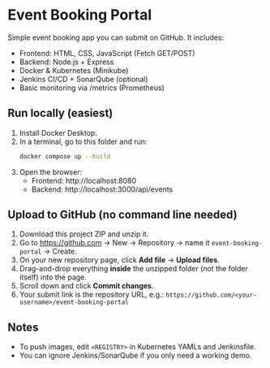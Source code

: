 # Event Booking Portal

Simple event booking app you can submit on GitHub. It includes:
- Frontend: HTML, CSS, JavaScript (Fetch GET/POST)
- Backend: Node.js + Express
- Docker & Kubernetes (Minikube)
- Jenkins CI/CD + SonarQube (optional)
- Basic monitoring via /metrics (Prometheus)

## Run locally (easiest)
1) Install Docker Desktop.
2) In a terminal, go to this folder and run:
   ```bash
   docker compose up --build
   ```
3) Open the browser:
   - Frontend: http://localhost:8080
   - Backend:  http://localhost:3000/api/events

## Upload to GitHub (no command line needed)
1) Download this project ZIP and unzip it.
2) Go to https://github.com → New → Repository → name it `event-booking-portal` → Create.
3) On your new repository page, click **Add file** → **Upload files**.
4) Drag-and-drop everything **inside** the unzipped folder (not the folder itself) into the page.
5) Scroll down and click **Commit changes**.
6) Your submit link is the repository URL, e.g.:
   `https://github.com/<your-username>/event-booking-portal`

## Notes
- To push images, edit `<REGISTRY>` in Kubernetes YAMLs and Jenkinsfile.
- You can ignore Jenkins/SonarQube if you only need a working demo.
